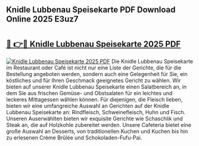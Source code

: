 ## Knidle Lubbenau Speisekarte PDF Download Online 2025 E3uz7

# <h2><a href="http://gc8cg7p.nevu.top/?p=Knidle+Lubbenau+Speisekarte">🔗 👉🔴 Knidle Lubbenau Speisekarte 2025 PDF</a></h2>

[![Knidle Lubbenau Speisekarte 2025 PDF](https://i.imgur.com/dBaPXMq.png)](http://gc8cg7p.nevu.top/?p=Knidle+Lubbenau+Speisekarte)
Die Knidle Lubbenau Speisekarte im Restaurant oder Café ist nicht nur eine Liste der Gerichte, die für die Bestellung angeboten werden, sondern auch eine Gelegenheit für Sie, ein köstliches und für Ihren Geschmack geeignetes Gericht zu wählen. Wir bieten auf unserer Knidle Lubbenau Speisekarte einen Salatbereich an, in dem Sie aus frischen Gemüse- und Obstsalaten für ein leichtes und leckeres Mittagessen wählen können. Für diejenigen, die Fleisch lieben, bieten wir eine umfangreiche Auswahl an Gerichten auf der Knidle Lubbenau Speisekarte an: Rindfleisch, Schweinefleisch, Huhn und Fisch. Unseren Auserwählten bieten wir exquisite Gerichte wie Schaschlik und Steak an, die auf Holzkohle zubereitet werden. Unsere Cafeteria bietet eine große Auswahl an Desserts, von traditionellen Kuchen und Kuchen bis hin zu erlesenen Crème Brûlée und Schokoladen-Fufu-Pai.
